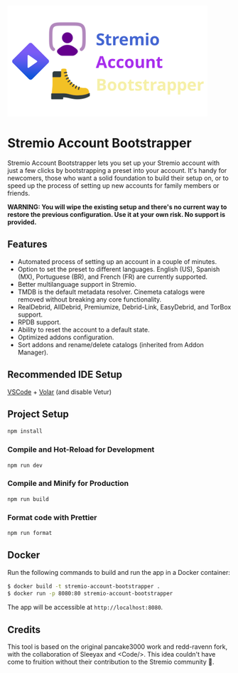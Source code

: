![logo](https://github.com/DryKillLogic/stremio-account-bootstrapper/blob/main/public/logo.png?raw=true)

# Stremio Account Bootstrapper

Stremio Account Bootstrapper lets you set up your Stremio account with just a few clicks by bootstrapping a preset into your account. It's handy for newcomers, those who want a solid foundation to build their setup on, or to speed up the process of setting up new accounts for family members or friends.

**WARNING: You will wipe the existing setup and there's no current way to restore the previous configuration. Use it at your own risk. No support is provided.**

## Features

- Automated process of setting up an account in a couple of minutes.
- Option to set the preset to different languages. English (US), Spanish (MX), Portuguese (BR), and French (FR) are currently supported.
- Better multilanguage support in Stremio.
- TMDB is the default metadata resolver. Cinemeta catalogs were removed without breaking any core functionality.
- RealDebrid, AllDebrid, Premiumize, Debrid-Link, EasyDebrid, and TorBox support.
- RPDB support.
- Ability to reset the account to a default state.
- Optimized addons configuration.
- Sort addons and rename/delete catalogs (inherited from Addon Manager).

## Recommended IDE Setup

[VSCode](https://code.visualstudio.com/) + [Volar](https://marketplace.visualstudio.com/items?itemName=Vue.volar) (and disable Vetur)

## Project Setup

```sh
npm install
```

### Compile and Hot-Reload for Development

```sh
npm run dev
```

### Compile and Minify for Production

```sh
npm run build
```

### Format code with Prettier

```sh
npm run format
```

## Docker

Run the following commands to build and run the app in a Docker container:

```bash
$ docker build -t stremio-account-bootstrapper .
$ docker run -p 8080:80 stremio-account-bootstrapper
```

The app will be accessible at `http://localhost:8080`.

## Credits

This tool is based on the original pancake3000 work and redd-ravenn fork, with the collaboration of Sleeyax and &#60;Code/&#62;. This idea couldn't have come to fruition without their contribution to the Stremio community 🙏.
